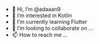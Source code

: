 - 👋 Hi, I’m @adaaan9
- 👀 I’m interested in Kotlin
- 🌱 I’m currently learning Flutter 
- 💞️ I’m looking to collaborate on ...
- 📫 How to reach me ...


<!--- adaaan9/adaaan9 is a ✨ special ✨ repository because its `README.md` (this file) appears on your GitHub profile.
You can click the Preview link to take a look at your changes.
--->
